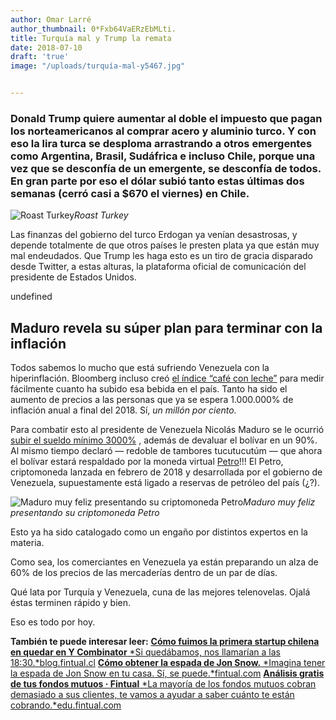 ```yaml
---
author: Omar Larré
author_thumbnail: 0*Fxb64VaERzEbMLti.
title: Turquía mal y Trump la remata
date: 2018-07-10
draft: 'true'
image: "/uploads/turquía-mal-y5467.jpg"


---
```


### Donald Trump quiere aumentar al doble el impuesto que pagan los norteamericanos al comprar acero y aluminio turco. Y con eso la lira turca se desploma arrastrando a otros emergentes como Argentina, Brasil, Sudáfrica e incluso Chile, porque una vez que se desconfía de un emergente, se desconfía de todos. En gran parte por eso el dólar subió tanto estas últimas dos semanas (cerró casi a $670 el viernes) en Chile.

![Roast Turkey](/uploads/turquía-mal-y8582.jpg)*Roast Turkey*

Las finanzas del gobierno del turco Erdogan ya venían desastrosas, y depende totalmente de que otros países le presten plata ya que están muy mal endeudados. Que Trump les haga esto es un tiro de gracia disparado desde Twitter, a estas alturas, la plataforma oficial de comunicación del presidente de Estados Unidos.

undefined

## Maduro revela su súper plan para terminar con la inflación

Todos sabemos lo mucho que está sufriendo Venezuela con la hiperinflación. Bloomberg incluso creó [el índice “café con leche”](https://www.bloomberg.com/features/2016-venezuela-cafe-con-leche-index/) para medir fácilmente cuanto ha subido esa bebida en el país. Tanto ha sido el aumento de precios a las personas que ya se espera 1.000.000% de inflación anual a final del 2018. Sí, *un millón por ciento.*

Para combatir esto al presidente de Venezuela Nicolás Maduro se le ocurrió [subir el sueldo mínimo 3000%](https://www.washingtonpost.com/world/the_americas/maduro-has-a-plan-to-fix-venezuelas-inflation----which-may-make-things-worse/2018/08/19/7a6ee048-a3bf-11e8-ad6f-080770dcddc2_story.html?utm_term=.9e443f26a0bb) , además de devaluar el bolívar en un 90%. Al mismo tiempo declaró — redoble de tambores tucutucutúm — que ahora el bolívar estará respaldado por la moneda virtual [Petro](https://en.wikipedia.org/wiki/Petro_(cryptocurrency))!!! El Petro, criptomoneda lanzada en febrero de 2018 y desarrollada por el gobierno de Venezuela, supuestamente está ligado a reservas de petróleo del país (¿?).

![Maduro muy feliz presentando su criptomoneda Petro](/uploads/turquía-mal-y5467.jpg)*Maduro muy feliz presentando su criptomoneda Petro*

Esto ya ha sido catalogado como un engaño por distintos expertos en la materia.

Como sea, los comerciantes en Venezuela ya están preparando un alza de 60% de los precios de las mercaderías dentro de un par de días.

Qué lata por Turquía y Venezuela, cuna de las mejores telenovelas. Ojalá éstas terminen rápido y bien.

Eso es todo por hoy.

**También te puede interesar leer:**
[**Cómo fuimos la primera startup chilena en quedar en Y Combinator**
*Si quedábamos, nos llamarían a las 18:30.*blog.fintual.cl](https://blog.fintual.cl/c%C3%B3mo-fuimos-la-primera-startup-chilena-en-quedar-en-y-combinator-41363df2e2dc)
[**Cómo obtener la espada de Jon Snow.**
*Imagina tener la espada de Jon Snow en tu casa. Sí, se puede.*fintual.com](https://fintual.com/got)
[**Análisis gratis de tus fondos mutuos · Fintual**
*La mayoría de los fondos mutuos cobran demasiado a sus clientes, te vamos a ayudar a saber cuánto te están cobrando.*edu.fintual.com](https://edu.fintual.com/sherlock/)